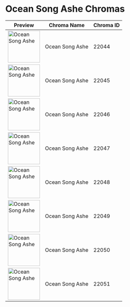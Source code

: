 # Ocean Song Ashe Chromas

| Preview | Chroma Name | Chroma ID |
|---|---|---|
| <img src='https://raw.communitydragon.org/latest/plugins/rcp-be-lol-game-data/global/default/v1/champion-chroma-images/22/22044.png' alt='Ocean Song Ashe' width='100'> | Ocean Song Ashe | 22044 |
| <img src='https://raw.communitydragon.org/latest/plugins/rcp-be-lol-game-data/global/default/v1/champion-chroma-images/22/22045.png' alt='Ocean Song Ashe' width='100'> | Ocean Song Ashe | 22045 |
| <img src='https://raw.communitydragon.org/latest/plugins/rcp-be-lol-game-data/global/default/v1/champion-chroma-images/22/22046.png' alt='Ocean Song Ashe' width='100'> | Ocean Song Ashe | 22046 |
| <img src='https://raw.communitydragon.org/latest/plugins/rcp-be-lol-game-data/global/default/v1/champion-chroma-images/22/22047.png' alt='Ocean Song Ashe' width='100'> | Ocean Song Ashe | 22047 |
| <img src='https://raw.communitydragon.org/latest/plugins/rcp-be-lol-game-data/global/default/v1/champion-chroma-images/22/22048.png' alt='Ocean Song Ashe' width='100'> | Ocean Song Ashe | 22048 |
| <img src='https://raw.communitydragon.org/latest/plugins/rcp-be-lol-game-data/global/default/v1/champion-chroma-images/22/22049.png' alt='Ocean Song Ashe' width='100'> | Ocean Song Ashe | 22049 |
| <img src='https://raw.communitydragon.org/latest/plugins/rcp-be-lol-game-data/global/default/v1/champion-chroma-images/22/22050.png' alt='Ocean Song Ashe' width='100'> | Ocean Song Ashe | 22050 |
| <img src='https://raw.communitydragon.org/latest/plugins/rcp-be-lol-game-data/global/default/v1/champion-chroma-images/22/22051.png' alt='Ocean Song Ashe' width='100'> | Ocean Song Ashe | 22051 |
